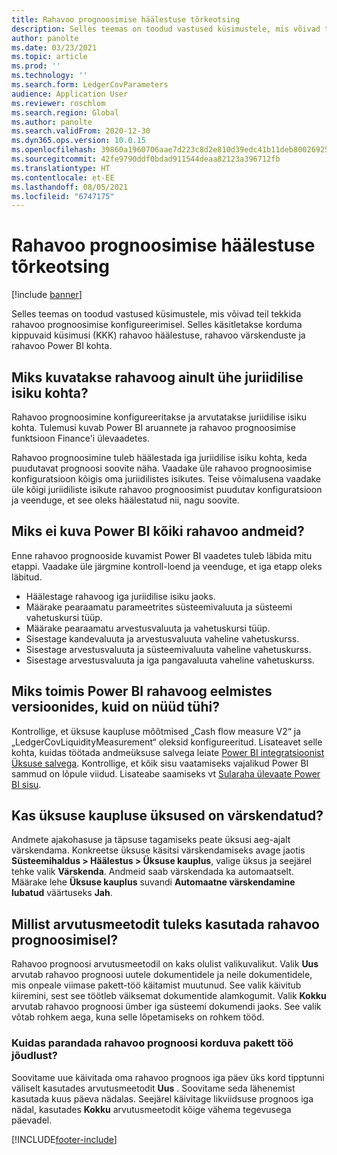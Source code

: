 ```yaml
---
title: Rahavoo prognoosimise häälestuse tõrkeotsing
description: Selles teemas on toodud vastused küsimustele, mis võivad teil tekkida rahavoo prognoosimise konfigureerimisel. Selles käsitletakse korduma kippuvaid küsimusi (KKK) rahavoo häälestuse, rahavoo värskenduste ja rahavoo Power BI kohta.
author: panolte
ms.date: 03/23/2021
ms.topic: article
ms.prod: ''
ms.technology: ''
ms.search.form: LedgerCovParameters
audience: Application User
ms.reviewer: roschlom
ms.search.region: Global
ms.author: panolte
ms.search.validFrom: 2020-12-30
ms.dyn365.ops.version: 10.0.15
ms.openlocfilehash: 39860a1960706aae7d223c8d2e810d39edc41b11deb80026925e6655f8e23ee8
ms.sourcegitcommit: 42fe9790ddf0bdad911544deaa82123a396712fb
ms.translationtype: HT
ms.contentlocale: et-EE
ms.lasthandoff: 08/05/2021
ms.locfileid: "6747175"
---
```

# <a name="troubleshoot-cash-flow-forecasting-setup"></a>Rahavoo prognoosimise häälestuse tõrkeotsing

[!include [banner](../includes/banner.md)]

Selles teemas on toodud vastused küsimustele, mis võivad teil tekkida rahavoo prognoosimise konfigureerimisel. Selles käsitletakse korduma kippuvaid küsimusi (KKK) rahavoo häälestuse, rahavoo värskenduste ja rahavoo Power BI kohta.

## <a name="why-is-cash-flow-shown-for-only-one-legal-entity"></a>Miks kuvatakse rahavoog ainult ühe juriidilise isiku kohta?

Rahavoo prognoosimine konfigureeritakse ja arvutatakse juriidilise isiku kohta. Tulemusi kuvab Power BI aruannete ja rahavoo prognoosimise funktsioon Finance'i ülevaadetes.

Rahavoo prognoosimine tuleb häälestada iga juriidilise isiku kohta, keda puudutavat prognoosi soovite näha. Vaadake üle rahavoo prognoosimise konfiguratsioon kõigis oma juriidilistes isikutes. Teise võimalusena vaadake üle kõigi juriidiliste isikute rahavoo prognoosimist puudutav konfiguratsioon ja veenduge, et see oleks häälestatud nii, nagu soovite.

## <a name="why-doesnt-power-bi-show-all-the-cash-flow-data"></a>Miks ei kuva Power BI kõiki rahavoo andmeid?

Enne rahavoo prognooside kuvamist Power BI vaadetes tuleb läbida mitu etappi. Vaadake üle järgmine kontroll-loend ja veenduge, et iga etapp oleks läbitud.

- Häälestage rahavoog iga juriidilise isiku jaoks.
- Määrake pearaamatu parameetrites süsteemivaluuta ja süsteemi vahetuskursi tüüp.
- Määrake pearaamatu arvestusvaluuta ja vahetuskursi tüüp.
- Sisestage kandevaluuta ja arvestusvaluuta vaheline vahetuskurss.
- Sisestage arvestusvaluuta ja süsteemivaluuta vaheline vahetuskurss.
- Sisestage arvestusvaluuta ja iga pangavaluuta vaheline vahetuskurss.

## <a name="why-did-cash-flow-power-bi-work-in-previous-versions-but-is-now-blank"></a>Miks toimis Power BI rahavoog eelmistes versioonides, kuid on nüüd tühi?

Kontrollige, et üksuse kaupluse mõõtmised „Cash flow measure V2“ ja „LedgerCovLiquidityMeasurement“ oleksid konfigureeritud. Lisateavet selle kohta, kuidas töötada andmeüksuse salvega leiate [Power BI integratsioonist Üksuse salvega](../../fin-ops-core/dev-itpro/analytics/power-bi-integration-entity-store.md). Kontrollige, et kõik sisu vaatamiseks vajalikud Power BI sammud on lõpule viidud. Lisateabe saamiseks vt [Sularaha ülevaate Power BI sisu](Cash-Overview-Power-BI-content.md).

## <a name="have-the-entity-store-entities-been-refreshed"></a>Kas üksuse kaupluse üksused on värskendatud?

Andmete ajakohasuse ja täpsuse tagamiseks peate üksusi aeg-ajalt värskendama. Konkreetse üksuse käsitsi värskendamiseks avage jaotis **Süsteemihaldus \> Häälestus \> Üksuse kauplus**, valige üksus ja seejärel tehke valik **Värskenda**. Andmeid saab värskendada ka automaatselt. Määrake lehe **Üksuse kauplus** suvandi **Automaatne värskendamine lubatud** väärtuseks **Jah**.

## <a name="which-calculation-method-should-be-used-when-calculating-cash-flow-forecasts"></a>Millist arvutusmeetodit tuleks kasutada rahavoo prognoosimisel?

Rahavoo prognoosi arvutusmeetodil on kaks olulist valikuvalikut. Valik **Uus** arvutab rahavoo prognoosi uutele dokumentidele ja neile dokumentidele, mis onpeale viimase pakett-töö käitamist muutunud. See valik käivitub kiiremini, sest see töötleb väiksemat dokumentide alamkogumit. Valik **Kokku** arvutab rahavoo prognoosi ümber iga süsteemi dokumendi jaoks. See valik võtab rohkem aega, kuna selle lõpetamiseks on rohkem tööd.

### <a name="how-do-i-improve-the-performance-of-the-cash-flow-forecasting-recurring-batch-job"></a>Kuidas parandada rahavoo prognoosi korduva pakett töö jõudlust?

Soovitame uue käivitada oma rahavoo prognoos iga päev üks kord tipptunni väliselt kasutades arvutusmeetodit **Uus** . Soovitame seda lähenemist kasutada kuus päeva nädalas. Seejärel käivitage likviidsuse prognoos iga nädal, kasutades **Kokku** arvutusmeetodit kõige vähema tegevusega päevadel.

[!INCLUDE[footer-include](../../includes/footer-banner.md)]

